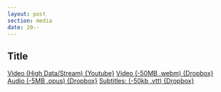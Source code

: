 ```yaml
---
layout: post
section: media
date: 20--
---
```


##	Title
[Video (High Data/Stream) {Youtube}]()
[Video (-50MB .webm) {Dropbox}](?dl=1)
[Audio (-5MB .opus) {Dropbox}](?dl=1)
[Subtitles: (-50kb .vtt) {Dropbox}](?dl=1)
